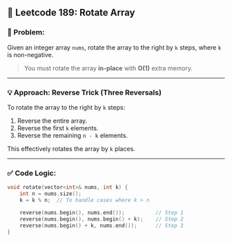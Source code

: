 ## 🔄 Leetcode 189: Rotate Array

### 📘 Problem:
Given an integer array `nums`, rotate the array to the right by `k` steps, where `k` is non-negative.

> You must rotate the array **in-place** with **O(1)** extra memory.

---

### 💡 Approach: Reverse Trick (Three Reversals)

To rotate the array to the right by `k` steps:
1. Reverse the entire array.
2. Reverse the first `k` elements.
3. Reverse the remaining `n - k` elements.

This effectively rotates the array by `k` places.

---

### ✅ Code Logic:
```cpp
void rotate(vector<int>& nums, int k) {
    int n = nums.size();
    k = k % n;  // To handle cases where k > n

    reverse(nums.begin(), nums.end());          // Step 1
    reverse(nums.begin(), nums.begin() + k);    // Step 2
    reverse(nums.begin() + k, nums.end());      // Step 3
}
